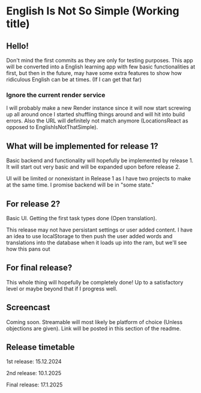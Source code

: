 # English Is Not So Simple (Working title)



## Hello!


Don't mind the first commits as they are only for testing purposes. This app will be converted into a
English learning app with few basic functionalities at first, but then in the future, may have some extra features
to show how ridiculous English can be at times. (If I can get that far)

### Ignore the current render service

I will probably make a new Render instance since it will now start screwing up all around once I started shuffling things
around and will hit into build errors. Also the URL will definitely not match anymore (LocationsReact as opposed to EnglishIsNotThatSimple).

## What will be implemented for release 1?
Basic backend and functionality will hopefully be implemented by release 1. It will start out very basic and will be expanded
upon before release 2.

UI will be limited or nonexistant in Release 1 as I have two projects to make at the same time. I promise backend will be in "some state."

## For release 2?
Basic UI. Getting the first task types done (Open translation). 

This release may not have persistant settings or user added content. I have an idea to use localStorage to then push the
user added words and translations into the database when it loads up into the ram, but we'll see how this pans out

## For final release?
This whole thing will hopefully be completely done! Up to a satisfactory level or maybe beyond that if I progress well.

## Screencast
Coming soon. Streamable will most likely be platform of choice (Unless objections are given). Link will be posted in this section
of the readme.

## Release timetable

1st release: 15.12.2024

2nd release: 10.1.2025

Final release: 17.1.2025

